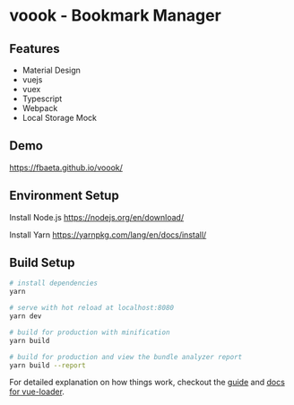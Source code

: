 # voook - Bookmark Manager

## Features

+ Material Design
+ vuejs
+ vuex
+ Typescript
+ Webpack
+ Local Storage Mock

## Demo

https://fbaeta.github.io/voook/

## Environment Setup

Install Node.js https://nodejs.org/en/download/

Install Yarn https://yarnpkg.com/lang/en/docs/install/

## Build Setup

``` bash
# install dependencies
yarn

# serve with hot reload at localhost:8080
yarn dev

# build for production with minification
yarn build

# build for production and view the bundle analyzer report
yarn build --report
```

For detailed explanation on how things work, checkout the [guide](http://vuejs-templates.github.io/webpack/) and [docs for vue-loader](http://vuejs.github.io/vue-loader).
